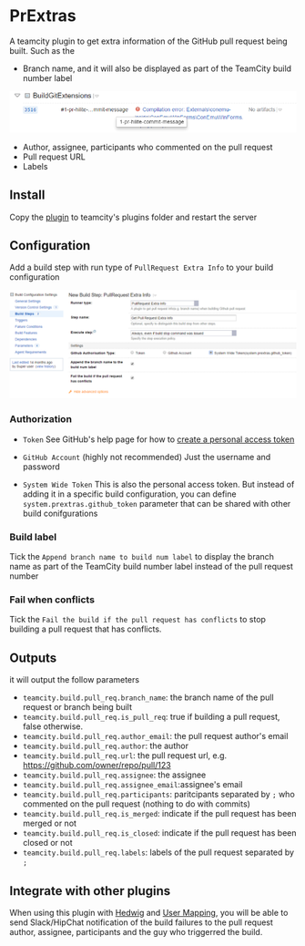 # PrExtras

A teamcity plugin to get extra information of the GitHub pull request being built. Such as the 

- Branch name, and it will also be displayed as part of the TeamCity build number label

![Image of branch name in build number label](/BranchNameOfPr.png)

- Author, assignee, participants who commented on the pull request
- Pull request URL
- Labels

## Install

Copy the [plugin](https://github.com/Nicologies/PrExtras/releases/latest) to teamcity's plugins folder and restart the server

## Configuration

Add a build step with run type of `PullRequest Extra Info` to your build configuration

![Image of Adding a build step](/AddABuildStep.png)

### Authorization

- `Token`
See GitHub's help page for how to [create a personal access token](https://help.github.com/articles/creating-an-access-token-for-command-line-use/)

- `GitHub Account` (highly not recommended)
Just the username and password

- `System Wide Token`
This is also the personal access token.
But instead of adding it in a specific build configuration, you can define `system.prextras.github_token` parameter that can be shared with other build conifgurations

### Build label

Tick the `Append branch name to build num label` to display the branch name as part of the TeamCity build number label instead of the pull request number

### Fail when conflicts

Tick the `Fail the build if the pull request has conflicts` to stop building a pull request that has conflicts.

## Outputs

it will output the follow parameters

- `teamcity.build.pull_req.branch_name`: the branch name of the pull request or branch being built
- `teamcity.build.pull_req.is_pull_req`: true if building a pull request, false otherwise.
- `teamcity.build.pull_req.author_email`: the pull request author's email
- `teamcity.build.pull_req.author`: the author
- `teamcity.build.pull_req.url`: the pull request url, e.g. https://github.com/owner/repo/pull/123
- `teamcity.build.pull_req.assignee`: the assignee
- `teamcity.build.pull_req.assignee_email`:assignee's email
- `teamcity.build.pull_req.participants`: paritcipants separated by `;` who commented on the pull request (nothing to do with commits)
- `teamcity.build.pull_req.is_merged`: indicate if the pull request has been merged or not
- `teamcity.build.pull_req.is_closed`: indicate if the pull request has been closed or not
- `teamcity.build.pull_req.labels`: labels of the pull request separated by `;`

## Integrate with other plugins

When using this plugin with [Hedwig](https://github.com/Nicologies/Hedwig) and [User Mapping](https://github.com/Nicologies/usermapping), you will be able to send Slack/HipChat notification of the build failures to the pull request author, assignee, participants and the guy who triggerred the build. 

